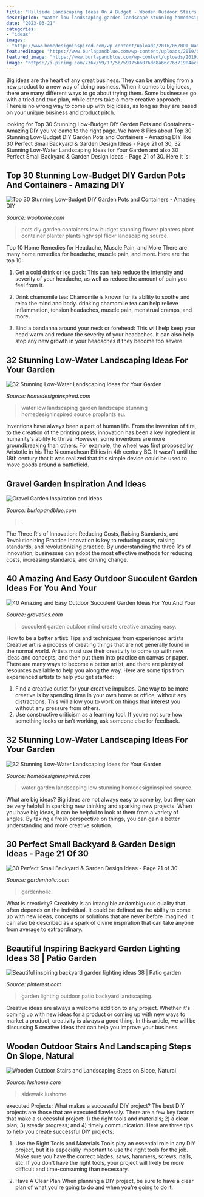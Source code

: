 ```yaml
---
title: "Hillside Landscaping Ideas On A Budget - Wooden Outdoor Stairs And Landscaping Steps On Slope, Natural"
description: "Water low landscaping garden landscape stunning homedesigninspired source proplants eu"
date: "2023-03-21"
categories:
- "ideas"
images:
- "http://www.homedesigninspired.com/wp-content/uploads/2016/05/HDI_Water_Free_Garden_007.jpg"
featuredImage: "https://www.burlapandblue.com/wp-content/uploads/2019/09/✔-62-Cool-and-Beautiful-Front-Yard-Landscaping-Ideas-62.jpg"
featured_image: "https://www.burlapandblue.com/wp-content/uploads/2019/09/✔-62-Cool-and-Beautiful-Front-Yard-Landscaping-Ideas-62.jpg"
image: "https://i.pinimg.com/736x/59/17/5b/59175bb076dd8a66c76371904acdd9c2.jpg"
---
```



Big ideas are the heart of any great business. They can be anything from a new product to a new way of doing business. When it comes to big ideas, there are many different ways to go about trying them. Some businesses go with a tried and true plan, while others take a more creative approach. There is no wrong way to come up with big ideas, as long as they are based on your unique business and product pitch.

	

		
looking for Top 30 Stunning Low-Budget DIY Garden Pots and Containers - Amazing DIY you've came to the right page. We have 8 Pics about Top 30 Stunning Low-Budget DIY Garden Pots and Containers - Amazing DIY like 30 Perfect Small Backyard &amp; Garden Design Ideas - Page 21 of 30, 32 Stunning Low-Water Landscaping Ideas for Your Garden and also 30 Perfect Small Backyard &amp; Garden Design Ideas - Page 21 of 30. Here it is:
		
    
## Top 30 Stunning Low-Budget DIY Garden Pots And Containers - Amazing DIY

<img loading=lazy src="http://www.woohome.com/wp-content/uploads/2014/02/DIY-Garden-Pots-16.jpg" onerror="this.onerror=null;this.src='https://tse3.mm.bing.net/th?id=OIP.RIxg7ATinpkXvZ-tPO19XgHaLh&amp;pid=15.1';" alt="Top 30 Stunning Low-Budget DIY Garden Pots and Containers - Amazing DIY">

_Source: woohome.com_

>pots diy garden containers low budget stunning flower planters plant container planter plants hgtv spl flickr landscaping source. 

	

Top 10 Home Remedies for Headache, Muscle Pain, and More
There are many home remedies for headache, muscle pain, and more. Here are the top 10:
1. Get a cold drink or ice pack: This can help reduce the intensity and severity of your headache, as well as reduce the amount of pain you feel from it.

2. Drink chamomile tea: Chamomile is known for its ability to soothe and relax the mind and body. drinking chamomile tea can help relieve inflammation, tension headaches, muscle pain, menstrual cramps, and more.

3. Bind a bandanna around your neck or forehead: This will help keep your head warm and reduce the severity of your headaches. It can also help stop any new growth in your headaches if they become too severe.


    
## 32 Stunning Low-Water Landscaping Ideas For Your Garden

<img loading=lazy src="http://www.homedesigninspired.com/wp-content/uploads/2016/05/HDI_Water_Free_Garden_017.jpg" onerror="this.onerror=null;this.src='https://tse3.mm.bing.net/th?id=OIP.WM9gh6ksO86ud3rz6OsYpwHaO0&amp;pid=15.1';" alt="32 Stunning Low-Water Landscaping Ideas for Your Garden">

_Source: homedesigninspired.com_

>water low landscaping garden landscape stunning homedesigninspired source proplants eu. 

	

Inventions have always been a part of human life. From the invention of fire, to the creation of the printing press, innovation has been a key ingredient in humanity's ability to thrive. However, some inventions are more groundbreaking than others. For example, the wheel was first proposed by Aristotle in his The Nicomachean Ethics in 4th century BC. It wasn't until the 18th century that it was realized that this simple device could be used to move goods around a battlefield.

    
## Gravel Garden Inspiration And Ideas

<img loading=lazy src="https://www.burlapandblue.com/wp-content/uploads/2019/09/✔-62-Cool-and-Beautiful-Front-Yard-Landscaping-Ideas-62.jpg" onerror="this.onerror=null;this.src='https://tse2.mm.bing.net/th?id=OIP.R5TvXlG9RHpMYk0t_ddlLgHaKL&amp;pid=15.1';" alt="Gravel Garden Inspiration and Ideas">

_Source: burlapandblue.com_

>. 

	

The Three R's of Innovation: Reducing Costs, Raising Standards, and Revolutionizing Practice
Innovation is key to reducing costs, raising standards, and revolutionizing practice. By understanding the three R's of innovation, businesses can adopt the most effective methods for reducing costs, increasing standards, and driving change.

    
## 40 Amazing And Easy Outdoor Succulent Garden Ideas For You And Your

<img loading=lazy src="https://www.gravetics.com/wp-content/uploads/2017/07/Create-beautiful-succulent-arrangments-in-old-fountains.jpg" onerror="this.onerror=null;this.src='https://tse3.mm.bing.net/th?id=OIP.sdZNLvK6fLZ1h5Lb1KACUAHaLH&amp;pid=15.1';" alt="40 Amazing and Easy Outdoor Succulent Garden Ideas For You And Your">

_Source: gravetics.com_

>succulent garden outdoor mind create creative amazing easy. 

	

How to be a better artist: Tips and techniques from experienced artists
Creative art is a process of creating things that are not generally found in the normal world. Artists must use their creativity to come up with new ideas and concepts, and then put them into practice on canvas or paper. There are many ways to become a better artist, and there are plenty of resources available to help you along the way. Here are some tips from experienced artists to help you get started: 
1. Find a creative outlet for your creative impulses. One way to be more creative is by spending time in your own home or office, without any distractions. This will allow you to work on things that interest you without any pressure from others. 
2. Use constructive criticism as a learning tool. If you’re not sure how something looks or isn’t working, ask someone else for feedback.

    
## 32 Stunning Low-Water Landscaping Ideas For Your Garden

<img loading=lazy src="http://www.homedesigninspired.com/wp-content/uploads/2016/05/HDI_Water_Free_Garden_007.jpg" onerror="this.onerror=null;this.src='https://tse3.mm.bing.net/th?id=OIP.zeLtjM0j_05SpEBdvE5TsgHaJ4&amp;pid=15.1';" alt="32 Stunning Low-Water Landscaping Ideas for Your Garden">

_Source: homedesigninspired.com_

>water garden landscaping low stunning homedesigninspired source. 

	

What are big ideas?
Big ideas are not always easy to come by, but they can be very helpful in sparking new thinking and sparking new projects. When you have big ideas, it can be helpful to look at them from a variety of angles. By taking a fresh perspective on things, you can gain a better understanding and more creative solution.

    
## 30 Perfect Small Backyard &amp; Garden Design Ideas - Page 21 Of 30

<img loading=lazy src="http://www.gardenholic.com/wp-content/uploads/2019/04/Backyard-21.jpg" onerror="this.onerror=null;this.src='https://tse3.mm.bing.net/th?id=OIP.n6ZRiSX-Inas8WIPcdlLJgHaKX&amp;pid=15.1';" alt="30 Perfect Small Backyard &amp; Garden Design Ideas - Page 21 of 30">

_Source: gardenholic.com_

>gardenholic. 

	

What is creativity?
Creativity is an intangible andambiguous quality that often depends on the individual. It could be defined as the ability to come up with new ideas, concepts or solutions that are never before imagined. It can also be described as a spark of divine inspiration that can take anyone from average to extraordinary.

    
## Beautiful Inspiring Backyard Garden Lighting Ideas 38 | Patio Garden

<img loading=lazy src="https://i.pinimg.com/736x/59/17/5b/59175bb076dd8a66c76371904acdd9c2.jpg" onerror="this.onerror=null;this.src='https://tse3.mm.bing.net/th?id=OIP.B8y_rumIZK8UDnFfEvpS8gHaKE&amp;pid=15.1';" alt="Beautiful inspiring backyard garden lighting ideas 38 | Patio garden">

_Source: pinterest.com_

>garden lighting outdoor patio backyard landscaping. 

	

Creative ideas are always a welcome addition to any project. Whether it's coming up with new ideas for a product or coming up with new ways to market a product, creativity is always a good thing. In this article, we will be discussing 5 creative ideas that can help you improve your business.

    
## Wooden Outdoor Stairs And Landscaping Steps On Slope, Natural

<img loading=lazy src="https://www.lushome.com/wp-content/uploads/2012/08/wood-outdoor-stairs-landscaping-steps-12.jpg" onerror="this.onerror=null;this.src='https://tse3.mm.bing.net/th?id=OIP.tpva3-QQ-rgpYzSByU3uhgAAAA&amp;pid=15.1';" alt="Wooden Outdoor Stairs and Landscaping Steps on Slope, Natural">

_Source: lushome.com_

>sidewalk lushome. 

	

executed Projects: What makes a successful DIY project?
The best DIY projects are those that are executed flawlessly. There are a few key factors that make a successful project: 1) the right tools and materials; 2) a clear plan; 3) steady progress; and 4) timely communication. Here are three tips to help you create successful DIY projects:
1. Use the Right Tools and Materials
Tools play an essential role in any DIY project, but it is especially important to use the right tools for the job. Make sure you have the correct blades, saws, hammers, screws, nails, etc. If you don't have the right tools, your project will likely be more difficult and time-consuming than necessary.

2. Have A Clear Plan
When planning a DIY project, be sure to have a clear plan of what you're going to do and when you're going to do it.


